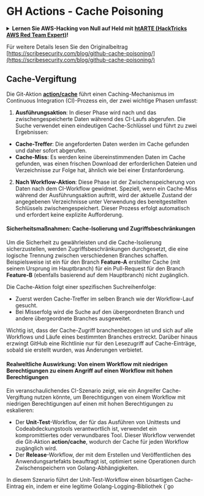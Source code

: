 # GH Actions - Cache Poisoning

<details>

<summary><strong>Lernen Sie AWS-Hacking von Null auf Held mit</strong> <a href="https://training.hacktricks.xyz/courses/arte"><strong>htARTE (HackTricks AWS Red Team Expert)</strong></a><strong>!</strong></summary>

Andere Möglichkeiten, HackTricks zu unterstützen:

* Wenn Sie Ihr **Unternehmen in HackTricks beworben sehen möchten** oder **HackTricks als PDF herunterladen möchten**, überprüfen Sie die [**ABONNEMENTPLÄNE**](https://github.com/sponsors/carlospolop)!
* Holen Sie sich das [**offizielle PEASS & HackTricks-Merchandise**](https://peass.creator-spring.com)
* Entdecken Sie [**The PEASS Family**](https://opensea.io/collection/the-peass-family), unsere Sammlung exklusiver [**NFTs**](https://opensea.io/collection/the-peass-family)
* **Treten Sie der** 💬 [**Discord-Gruppe**](https://discord.gg/hRep4RUj7f) oder der [**Telegram-Gruppe**](https://t.me/peass) bei oder **folgen** Sie uns auf **Twitter** 🐦 [**@hacktricks_live**](https://twitter.com/hacktricks_live)**.**
* **Teilen Sie Ihre Hacking-Tricks, indem Sie PRs an die** [**HackTricks**](https://github.com/carlospolop/hacktricks) und [**HackTricks Cloud**](https://github.com/carlospolop/hacktricks-cloud) GitHub-Repositories einreichen.

</details>


Für weitere Details lesen Sie den Originalbeitrag [https://scribesecurity.com/blog/github-cache-poisoning/](https://scribesecurity.com/blog/github-cache-poisoning/)


## Cache-Vergiftung

Die Git-Aktion [**action/cache**](https://github.com/actions/cache) führt einen Caching-Mechanismus im Continuous Integration (CI)-Prozess ein, der zwei wichtige Phasen umfasst:

1. **Ausführungsaktion**: In dieser Phase wird nach und das zwischengespeicherte Daten während des CI-Laufs abgerufen. Die Suche verwendet einen eindeutigen Cache-Schlüssel und führt zu zwei Ergebnissen:
- **Cache-Treffer**: Die angeforderten Daten werden im Cache gefunden und daher sofort abgerufen.
- **Cache-Miss**: Es werden keine übereinstimmenden Daten im Cache gefunden, was einen frischen Download der erforderlichen Dateien und Verzeichnisse zur Folge hat, ähnlich wie bei einer Erstanforderung.

2. **Nach Workflow-Aktion**: Diese Phase ist der Zwischenspeicherung von Daten nach dem CI-Workflow gewidmet. Speziell, wenn ein Cache-Miss während der Ausführungsaktion auftritt, wird der aktuelle Zustand der angegebenen Verzeichnisse unter Verwendung des bereitgestellten Schlüssels zwischengespeichert. Dieser Prozess erfolgt automatisch und erfordert keine explizite Aufforderung.

#### Sicherheitsmaßnahmen: Cache-Isolierung und Zugriffsbeschränkungen

Um die Sicherheit zu gewährleisten und die Cache-Isolierung sicherzustellen, werden Zugriffsbeschränkungen durchgesetzt, die eine logische Trennung zwischen verschiedenen Branches schaffen. Beispielsweise ist ein für den Branch **Feature-A** erstellter Cache (mit seinem Ursprung im Hauptbranch) für ein Pull-Request für den Branch **Feature-B** (ebenfalls basierend auf dem Hauptbranch) nicht zugänglich.

Die Cache-Aktion folgt einer spezifischen Suchreihenfolge:
- Zuerst werden Cache-Treffer im selben Branch wie der Workflow-Lauf gesucht.
- Bei Misserfolg wird die Suche auf den übergeordneten Branch und andere übergeordnete Branches ausgeweitet.

Wichtig ist, dass der Cache-Zugriff branchenbezogen ist und sich auf alle Workflows und Läufe eines bestimmten Branches erstreckt. Darüber hinaus erzwingt GitHub eine Richtlinie nur für den Lesezugriff auf Cache-Einträge, sobald sie erstellt wurden, was Änderungen verbietet.

#### Realweltliche Auswirkung: Von einem Workflow mit niedrigen Berechtigungen zu einem Angriff auf einen Workflow mit hohen Berechtigungen

Ein veranschaulichendes CI-Szenario zeigt, wie ein Angreifer Cache-Vergiftung nutzen könnte, um Berechtigungen von einem Workflow mit niedrigen Berechtigungen auf einen mit hohen Berechtigungen zu eskalieren:

- Der **Unit-Test**-Workflow, der für das Ausführen von Unittests und Codeabdeckungstools verantwortlich ist, verwendet ein kompromittiertes oder verwundbares Tool. Dieser Workflow verwendet die Git-Aktion **action/cache**, wodurch der Cache für jeden Workflow zugänglich wird.
- Der **Release**-Workflow, der mit dem Erstellen und Veröffentlichen des Anwendungsartefakts beauftragt ist, optimiert seine Operationen durch Zwischenspeichern von Golang-Abhängigkeiten.

In diesem Szenario führt der Unit-Test-Workflow einen bösartigen Cache-Eintrag ein, indem er eine legitime Golang-Logging-Bibliothek (`go
